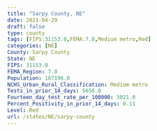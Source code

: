 ```yaml
---
title: "Sarpy County, NE"
date: 2021-04-29
draft: false
type: county
tags: [FIPS:31153.0,FEMA:7.0,Medium metro,Red]
categories: [NE]
County: Sarpy County
State: NE
FIPS: 31153.0
FEMA_Region: 7.0
Population: 187196.0
NCHS_Urban_Rural_Classification: Medium metro
Tests_in_prior_14_days: 5656.0
Fourteen_day_test_rate_per_100000: 3021.0
Percent_Positivity_in_prior_14_days: 0.11
Level: Red
url: /states/NE/sarpy-county
---
```



